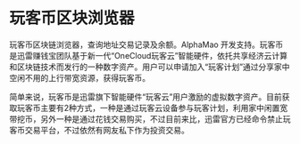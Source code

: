 # 

# 玩客币区块浏览器

玩客币区块链浏览器，查询地址交易记录及余额。AlphaMao 开发支持。玩客币是迅雷赚钱宝团队基于新一代“OneCloud玩客云”智能硬件，依托共享经济云计算和区块链技术而发行的一种数字资产。用户可以申请加入“玩客计划”通过分享家中空闲不用的上行带宽资源，获得玩客币。

简单来说，玩客币是迅雷旗下智能硬件“玩客云”用户激励的虚拟数字资产。目前获取玩客币主要有2种方式，一种是通过玩客云设备参与玩客计划，利用家中闲置宽带挖币，另外一种是通过花钱交易购买，不过目前来比，迅雷官方已经命令禁止玩客币交易平台，不过依然有网友私下作为投资交易。

